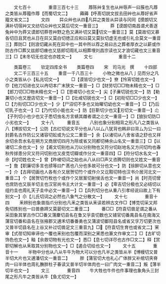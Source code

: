 <!-- { "loadSidebar": true } -->
　　文七百十　　　　重音三百七十三
　　蓐陈艸复生也从艸辱声一曰蔟也凡蓐之类皆从蓐籀作蓐【而蜀切文二】
　　薅薅【呼髙切説文拔去田艸也从蓐好省声籀文省文二】
　　文四
　　茻众艸也从四凡茻之类皆从茻读与冈同【摸朗切又满补切宿艸又文纺切众艸也又莫后切文一重音三】
　　莽【谟朗切南昌谓犬善逐兔艸中为莽又谟郎切莽苍艸野之色又满补切又莫切文一重音三】莫【莫故切又慕各切日且冥也从日在茻又莫白切徳正应和曰莫又莫狄切虚无也或引礼合莫文一重音三】葬防□【则浪切藏从死在茻中也一其中所以荐之易曰古之葬者厚衣之以薪或作防古作□葬又兹郎切瘗也又慈郎切周礼以相葬埋刘昌宗读也又才浪切藏也文三重音三】□【末冬切无也定也亦姓文一】
　　文七　　　　　　重音十二















　　类篇卷三
　　钦定四库全书
　　类篇卷四
　　宋　司马光　撰
　　十四部
　　文二千三百三十五
　　重音一千八百三十
　　小物之微也从八亅见而分之凡小之类皆从小【私兆切文一】
　　□【谟皆切少也文一】尞【怜宵切姓也文一】夵【他刀切进也又以冉切本广末狭文一重音一】□【财劳切□□物未精也文一】□【郎刀切□□物未精也文一】□【思嗟切小也文一】尖【子亷切锐也文一】防【勒兼切小也又歴店切文一重音一】□【壮咸切锐也文一】□【初衔切□□少也文一】□【力衔切□□少也文一】少【尸沼切不多也又始曜切幼也文一重音一】□【乃后切乳子也文一】□【乃代切小能也文一】防【巨靳切少也又刃切文一重音一】尐【子列切小也少也又子悉切虫名方言蜻其雌者谓之尐文一重音一】□【狼狄切防□小劣也文一】
　　文十八　　　重音五
　　八别也象分别相背之形凡八之类皆从八【博拔切文一】公防【古红切说文平分也从八以厶八犹背也韩非曰背厶为公一曰封爵名古作防公又诸容切妐或为公文二重音一】余【以诸切从八舍省语之舒也又祥余切余吾水名在朔方又商居切四月为除或省又同都切梼余山名文一重音三】□【以诸切二余也文一】分【甫文切别也从刀以分别物也又符分切赵地名又方问切均也春秋传捄患分灾又符问切别也又皮苋切瓣或作分文一重音四】□【符分切水名文一】佘【时切姓也文一】曾【昨棱切词之始也从八从曰□声又咨腾切则也又姓文一重音一】詹【职廉切多言也徐等曰厃髙也八分也多故可分也文一】防【徐醉切从意也文一】介【古拜切画也人各有介又居贺切竹个或作介又讫黠切特也汉书介居河北文一重音二】个【居贺切竹枚也个或作个又居案切射侯舌也文一重音一】尚【时亮切曾也庻防也又辰羊切主也汉官尚书主大计文一重音一】必【卑吉切分极也又必结切以组约圭也周礼天子圭中必文一重音一】□【兵列切分也从重八引孝经说曰故上下有别文一】尒【儿氏切词之必然也八象气之分散文一】
　　文十七　　　　重音十四
　　釆辨别也象兽指爪分别也凡釆之类皆从釆读若辨古文作□【博苋切采又邦免切拣别也一曰兽悬蹄又莫晏切文二重音二】
　　番□□【符袁切兽足谓之番从采田象其掌古作□□番又蒲麇切县名在鲁又孚袁切数也又铺官切番禺县名在南海又蒲官切番和县名在张掖郡又逋禾切番番勇也又蒲波切鄱阳县名或省又孚万切更次也又普半切县名在上谷又补过切兽足文三重音九】□【符袁切生育也或省文二】宷审【式荏切知审谛也宀覆也釆别也包覆而深别之宷悉也篆文作审文二】□【古旷切饰色也文一】釉【余救切物有光也文一】悉□【息七切详尽也古作□文二】释【赏职切解也从釆取其分别物也文一】□【遏合切绘也文一】
　　文十五　　　　重音十一
　　半物中分也从八从牛牛为物大可以分也凡半之类皆从半【博幔切又普半切大片也又逋潘切文一重音二】
　　胖【蒲官切大也礼心广体胖又补绾切夹脊肉一曰半体也周礼膴胖杜子春读又普半切半体肉也一曰广肉文一重音二】叛【薄半切半也文一】
　　文三　　　　重音四
　　牛大牲也牛件也件事理也象角头三封尾之形凡牛之类皆从牛【鱼尤切文一】
